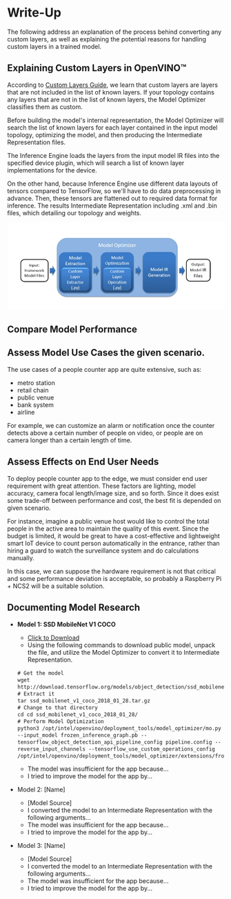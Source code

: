 # Write-Up

The following address an explanation of the process behind converting any custom layers, as well as explaining the potential reasons for handling custom layers in a trained model.

## Explaining Custom Layers in OpenVINO™

According to [Custom Layers Guide](https://docs.openvinotoolkit.org/latest/openvino_docs_HOWTO_Custom_Layers_Guide.html), we learn that custom layers are layers that are not included in the list of known layers. If your topology contains any layers that are not in the list of known layers, the Model Optimizer classifies them as custom.

Before building the model's internal representation, the Model Optimizer will search the list of known layers for each layer contained in the input model topology, optimizing the model, and then producing the Intermediate Representation files.

The Inference Engine loads the layers from the input model IR files into the specified device plugin, which will search a list of known layer implementations for the device.

On the other hand, because Inference Engine use different data layouts of tensors compared to TensorFlow, so we'll have to do data preprocessing in advance. Then, these tensors are flattened out to required data format for inference. The results Intermediate Representation including .xml and .bin files, which detailing our topology and weights.

![custom_layer](./images/custom_layer.jpg)

## Compare Model Performance



## Assess Model Use Cases the given scenario.

The use cases of a people counter app are quite extensive, such as:
- metro station
- retail chain
- public venue
- bank system
- airline

For example, we can customize an alarm or notification once the counter detects above a certain number of people on video, or people are on camera longer than a certain length of time.

## Assess Effects on End User Needs

To deploy people counter app to the edge, we must consider end user requirement with great attention. These factors are lighting, model accuracy, camera focal length/image size, and so forth. Since it does exist some trade-off between performance and cost, the best fit is depended on given scenario.

For instance, imagine a public venue host would like to control the total people in the active area to maintain the quality of this event. Since the budget is limited, it would be great to have a cost-effective and lightweight smart IoT device to count person automatically in the entrance, rather than hiring a guard to watch the surveillance system and do calculations manually. 

In this case, we can suppose the hardware requirement is not that critical and some performance deviation is acceptable, so probably a Raspberry Pi + NCS2 will be a suitable solution.

## Documenting Model Research

- **Model 1: SSD MobileNet V1 COCO**
  - [Click to Download](http://download.tensorflow.org/models/object_detection/ssd_mobilenet_v1_coco_2018_01_28.tar.gz)
  - Using the following commands to download public model, unpack the file, and utilize the Model Optimizer to convert it to Intermediate Representation.
  
  ```
  # Get the model
  wget http://download.tensorflow.org/models/object_detection/ssd_mobilenet_v1_coco_2018_01_28.tar.gz
  # Extract it
  tar ssd_mobilenet_v1_coco_2018_01_28.tar.gz
  # Change to that directory
  cd cd ssd_mobilenet_v1_coco_2018_01_28/
  # Perform Model Optimization
  python3 /opt/intel/openvino/deployment_tools/model_optimizer/mo.py --input_model frozen_inference_graph.pb --tensorflow_object_detection_api_pipeline_config pipeline.config --reverse_input_channels --tensorflow_use_custom_operations_config /opt/intel/openvino/deployment_tools/model_optimizer/extensions/front/tf/ssd_support.json
  ```
  
  - The model was insufficient for the app because...
  - I tried to improve the model for the app by...
  
- Model 2: [Name]
  - [Model Source]
  - I converted the model to an Intermediate Representation with the following arguments...
  - The model was insufficient for the app because...
  - I tried to improve the model for the app by...

- Model 3: [Name]
  - [Model Source]
  - I converted the model to an Intermediate Representation with the following arguments...
  - The model was insufficient for the app because...
  - I tried to improve the model for the app by...

